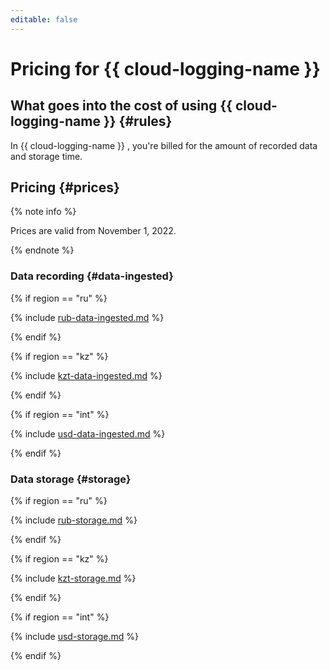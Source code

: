 ```yaml
---
editable: false
---
```


# Pricing for {{ cloud-logging-name }}

## What goes into the cost of using {{ cloud-logging-name }} {#rules}

In {{ cloud-logging-name }} , you're billed for the amount of recorded data and storage time.

## Pricing {#prices}

{% note info %}

Prices are valid from November 1, 2022.

{% endnote %}

### Data recording {#data-ingested}

{% if region == "ru" %}

{% include [rub-data-ingested.md](../_pricing/logging/rub-data-ingested.md) %}

{% endif %}

{% if region == "kz" %}

{% include [kzt-data-ingested.md](../_pricing/logging/kzt-data-ingested.md) %}

{% endif %}

{% if region == "int" %}

{% include [usd-data-ingested.md](../_pricing/logging/usd-data-ingested.md) %}

{% endif %}

### Data storage {#storage}

{% if region == "ru" %}

{% include [rub-storage.md](../_pricing/logging/rub-storage.md) %}

{% endif %}

{% if region == "kz" %}

{% include [kzt-storage.md](../_pricing/logging/kzt-storage.md) %}

{% endif %}

{% if region == "int" %}

{% include [usd-storage.md](../_pricing/logging/usd-storage.md) %}

{% endif %}
